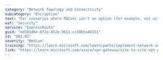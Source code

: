 ```yaml
---
category: "Network Topology and Connectivity"
subcategory: "Encryption"
text: "For scenarios where MACsec isn't an option (for example, not using ExpressRoute Direct), use a VPN gateway to establish IPsec tunnels over ExpressRoute private peering."
waf: "Security"
service: "ExpressRoute"
guid: "ed301d6e-872e-452e-9611-cc58b5a4b151"
id: "D02.02"
severity: "Medium"
training: "https://learn.microsoft.com/learn/paths/implement-network-security/"
link: "https://learn.microsoft.com/azure/vpn-gateway/site-to-site-vpn-private-peering"
---
```

